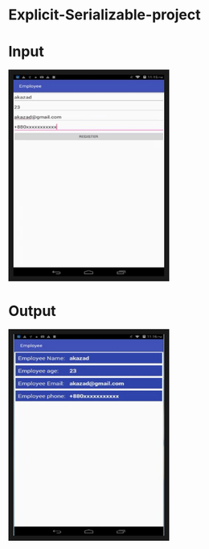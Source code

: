 # Explicit-Serializable-project
<h1>Input</h1>

<img src="img/1.JPG" 
alt="IMAGE ALT TEXT HERE" width="300" height="400" border="10" />
<h1>Output</h1>
<img src="img/2.JPG" 
alt="IMAGE ALT TEXT HERE" width="300" height="400" border="10" />
